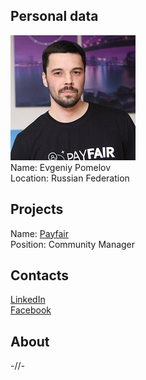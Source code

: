 ## Personal data
![evgeniy pomelov photo](photo/evgeniy_pomelov.jpg)  
Name:   Evgeniy Pomelov  
Location: Russian Federation  
## Projects 
Name: [Payfair](../projects/payfair.md)  
Position: Community Manager   
## Contacts
[LinkedIn](https://www.linkedin.com/in/john-pomelov-94a41014a/)  
[Facebook](https://www.facebook.com/john.pomelov)
## About
-//-
